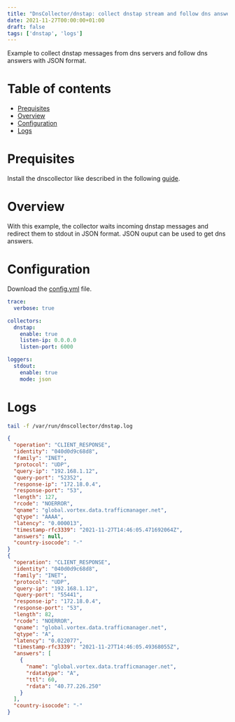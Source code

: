 ```yaml
---
title: "DnsCollector/dnstap: collect dnstap stream and follow dns answers with JSON format"
date: 2021-11-27T00:00:00+01:00
draft: false
tags: ['dnstap', 'logs']
---
```


Example to collect dnstap messages from dns servers and follow dns answers with JSON format.

# Table of contents

* [Prequisites](#prequisites)
* [Overview](#overview)
* [Configuration](#configuration)
* [Logs](#logs)

# Prequisites

Install the dnscollector like described in the following [guide](https://dmachard.github.io/posts/0007-dnscollector-install-binary/).

# Overview

With this example, the collector waits incoming dnstap messages and redirect them to stdout in JSON format.
JSON ouput can be used to get dns answers.

# Configuration

Download the [config.yml](https://github.com/dmachard/go-dnscollector/blob/main/example-config/use-case-3.yml) file. 

```yaml
trace:
  verbose: true

collectors:
  dnstap:
    enable: true
    listen-ip: 0.0.0.0
    listen-port: 6000

loggers:
  stdout:
    enable: true
    mode: json
```

# Logs

```bash
tail -f /var/run/dnscollector/dnstap.log
```

```json
{
  "operation": "CLIENT_RESPONSE",
  "identity": "040d0d9c68d8",
  "family": "INET",
  "protocol": "UDP",
  "query-ip": "192.168.1.12",
  "query-port": "52352",
  "response-ip": "172.18.0.4",
  "response-port": "53",
  "length": 127,
  "rcode": "NOERROR",
  "qname": "global.vortex.data.trafficmanager.net",
  "qtype": "AAAA",
  "latency": "0.000013",
  "timestamp-rfc3339": "2021-11-27T14:46:05.471692064Z",
  "answers": null,
  "country-isocode": "-"
}
{
  "operation": "CLIENT_RESPONSE",
  "identity": "040d0d9c68d8",
  "family": "INET",
  "protocol": "UDP",
  "query-ip": "192.168.1.12",
  "query-port": "55441",
  "response-ip": "172.18.0.4",
  "response-port": "53",
  "length": 82,
  "rcode": "NOERROR",
  "qname": "global.vortex.data.trafficmanager.net",
  "qtype": "A",
  "latency": "0.022077",
  "timestamp-rfc3339": "2021-11-27T14:46:05.49368055Z",
  "answers": [
    {
      "name": "global.vortex.data.trafficmanager.net",
      "rdatatype": "A",
      "ttl": 60,
      "rdata": "40.77.226.250"
    }
  ],
  "country-isocode": "-"
}
```



